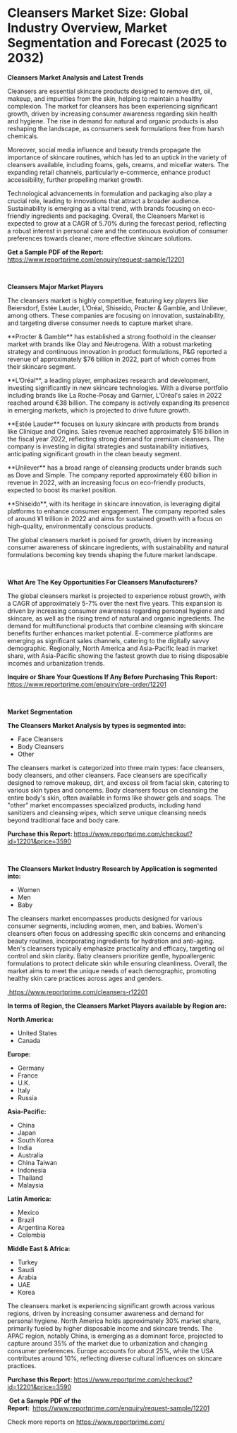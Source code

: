 <p><h1>Cleansers Market Size: Global Industry Overview, Market Segmentation and Forecast (2025 to 2032)</h1></p><p><strong>Cleansers Market Analysis and Latest Trends</strong></p>
<p><p>Cleansers are essential skincare products designed to remove dirt, oil, makeup, and impurities from the skin, helping to maintain a healthy complexion. The market for cleansers has been experiencing significant growth, driven by increasing consumer awareness regarding skin health and hygiene. The rise in demand for natural and organic products is also reshaping the landscape, as consumers seek formulations free from harsh chemicals. </p><p>Moreover, social media influence and beauty trends propagate the importance of skincare routines, which has led to an uptick in the variety of cleansers available, including foams, gels, creams, and micellar waters. The expanding retail channels, particularly e-commerce, enhance product accessibility, further propelling market growth.</p><p>Technological advancements in formulation and packaging also play a crucial role, leading to innovations that attract a broader audience. Sustainability is emerging as a vital trend, with brands focusing on eco-friendly ingredients and packaging. Overall, the Cleansers Market is expected to grow at a CAGR of 5.70% during the forecast period, reflecting a robust interest in personal care and the continuous evolution of consumer preferences towards cleaner, more effective skincare solutions.</p></p>
<p><strong>Get a Sample PDF of the Report:&nbsp;</strong> <a href="https://www.reportprime.com/enquiry/request-sample/12201?utm_campaign=3296&utm_medium=2&utm_source=Github&utm_content=ia&utm_term=18032025&utm_id=cleansers">https://www.reportprime.com/enquiry/request-sample/12201</a></p>
<p>&nbsp;</p>
<p><strong>Cleansers Major Market Players</strong></p>
<p><p>The cleansers market is highly competitive, featuring key players like Beiersdorf, Estée Lauder, L’Oréal, Shiseido, Procter & Gamble, and Unilever, among others. These companies are focusing on innovation, sustainability, and targeting diverse consumer needs to capture market share.</p><p>**Procter & Gamble** has established a strong foothold in the cleanser market with brands like Olay and Neutrogena. With a robust marketing strategy and continuous innovation in product formulations, P&G reported a revenue of approximately $76 billion in 2022, part of which comes from their skincare segment.</p><p>**L’Oréal**, a leading player, emphasizes research and development, investing significantly in new skincare technologies. With a diverse portfolio including brands like La Roche-Posay and Garnier, L’Oréal's sales in 2022 reached around €38 billion. The company is actively expanding its presence in emerging markets, which is projected to drive future growth.</p><p>**Estée Lauder** focuses on luxury skincare with products from brands like Clinique and Origins. Sales revenue reached approximately $16 billion in the fiscal year 2022, reflecting strong demand for premium cleansers. The company is investing in digital strategies and sustainability initiatives, anticipating significant growth in the clean beauty segment.</p><p>**Unilever** has a broad range of cleansing products under brands such as Dove and Simple. The company reported approximately €60 billion in revenue in 2022, with an increasing focus on eco-friendly products, expected to boost its market position.</p><p>**Shiseido**, with its heritage in skincare innovation, is leveraging digital platforms to enhance consumer engagement. The company reported sales of around ¥1 trillion in 2022 and aims for sustained growth with a focus on high-quality, environmentally conscious products.</p><p>The global cleansers market is poised for growth, driven by increasing consumer awareness of skincare ingredients, with sustainability and natural formulations becoming key trends shaping the future market landscape.</p></p>
<p>&nbsp;</p>
<p><strong>What Are The Key Opportunities For Cleansers Manufacturers?</strong></p>
<p><p>The global cleansers market is projected to experience robust growth, with a CAGR of approximately 5-7% over the next five years. This expansion is driven by increasing consumer awareness regarding personal hygiene and skincare, as well as the rising trend of natural and organic ingredients. The demand for multifunctional products that combine cleansing with skincare benefits further enhances market potential. E-commerce platforms are emerging as significant sales channels, catering to the digitally savvy demographic. Regionally, North America and Asia-Pacific lead in market share, with Asia-Pacific showing the fastest growth due to rising disposable incomes and urbanization trends.</p></p>
<p><strong>Inquire or Share Your Questions If Any Before Purchasing This Report:</strong> <a href="https://www.reportprime.com/enquiry/pre-order/12201?utm_campaign=3296&utm_medium=2&utm_source=Github&utm_content=ia&utm_term=18032025&utm_id=cleansers">https://www.reportprime.com/enquiry/pre-order/12201</a></p>
<p>&nbsp;</p>
<p><strong>Market Segmentation</strong></p>
<p><strong>The Cleansers Market Analysis by types is segmented into:</strong></p>
<p><ul><li>Face Cleansers</li><li>Body Cleansers</li><li>Other</li></ul></p>
<p><p>The cleansers market is categorized into three main types: face cleansers, body cleansers, and other cleansers. Face cleansers are specifically designed to remove makeup, dirt, and excess oil from facial skin, catering to various skin types and concerns. Body cleansers focus on cleansing the entire body's skin, often available in forms like shower gels and soaps. The "other" market encompasses specialized products, including hand sanitizers and cleansing wipes, which serve unique cleansing needs beyond traditional face and body care.</p></p>
<p><strong>Purchase this Report:&nbsp;</strong><a href="https://www.reportprime.com/checkout?id=12201&price=3590&utm_campaign=3296&utm_medium=2&utm_source=Github&utm_content=ia&utm_term=18032025&utm_id=cleansers">https://www.reportprime.com/checkout?id=12201&price=3590</a></p>
<p>&nbsp;</p>
<p><strong>The Cleansers Market Industry Research by Application is segmented into:</strong></p>
<p><ul><li>Women</li><li>Men</li><li>Baby</li></ul></p>
<p><p>The cleansers market encompasses products designed for various consumer segments, including women, men, and babies. Women's cleansers often focus on addressing specific skin concerns and enhancing beauty routines, incorporating ingredients for hydration and anti-aging. Men's cleansers typically emphasize practicality and efficacy, targeting oil control and skin clarity. Baby cleansers prioritize gentle, hypoallergenic formulations to protect delicate skin while ensuring cleanliness. Overall, the market aims to meet the unique needs of each demographic, promoting healthy skin care practices across ages and genders.</p></p>
<p><a href="https://www.reportprime.com/cleansers-r12201?utm_campaign=3296&utm_medium=2&utm_source=Github&utm_content=ia&utm_term=18032025&utm_id=cleansers">&nbsp;https://www.reportprime.com/cleansers-r12201</a></p>
<p><strong>In terms of Region, the Cleansers Market Players available by Region are:</strong></p>
<p>
    <p> <strong> North America: </strong>
        <ul>
            <li>United States</li>
            <li>Canada</li>
        </ul>
        </p> 
    <p> <strong> Europe: </strong>
        <ul>
            <li>Germany</li>
            <li>France</li>
            <li>U.K.</li>
            <li>Italy</li>
            <li>Russia</li>
        </ul>
        </p> 
    <p> <strong> Asia-Pacific: </strong>
        <ul>
            <li>China</li>
            <li>Japan</li>
            <li>South Korea</li>
            <li>India</li>
            <li>Australia</li>
            <li>China Taiwan</li>
            <li>Indonesia</li>
            <li>Thailand</li>
            <li>Malaysia</li>
        </ul>
        </p> 
    <p> <strong> Latin America: </strong>
        <ul>
            <li>Mexico</li>
            <li>Brazil</li>
            <li>Argentina Korea</li>
            <li>Colombia</li>
        </ul>
        </p> 
    <p> <strong> Middle East & Africa: </strong>
        <ul>
            <li>Turkey</li>
            <li>Saudi</li>
            <li>Arabia</li>
            <li>UAE</li>
            <li>Korea</li>
        </ul>
    </p>
    </p>
<p><p>The cleansers market is experiencing significant growth across various regions, driven by increasing consumer awareness and demand for personal hygiene. North America holds approximately 30% market share, primarily fueled by higher disposable income and skincare trends. The APAC region, notably China, is emerging as a dominant force, projected to capture around 35% of the market due to urbanization and changing consumer preferences. Europe accounts for about 25%, while the USA contributes around 10%, reflecting diverse cultural influences on skincare practices.</p></p>
<p><strong>Purchase this Report: </strong><a href="https://www.reportprime.com/checkout?id=12201&price=3590&utm_campaign=3296&utm_medium=2&utm_source=Github&utm_content=ia&utm_term=18032025&utm_id=cleansers">https://www.reportprime.com/checkout?id=12201&price=3590</a></p>
<p>&nbsp;<strong>Get a Sample PDF of the Report:&nbsp;&nbsp;</strong><a href="https://www.reportprime.com/enquiry/request-sample/12201?utm_campaign=3296&utm_medium=2&utm_source=Github&utm_content=ia&utm_term=18032025&utm_id=cleansers">https://www.reportprime.com/enquiry/request-sample/12201</a></p>
<p><strong></strong></p>
<p>Check more reports on <a href="https://www.reportprime.com/?utm_campaign=3296&utm_medium=2&utm_source=Github&utm_content=ia&utm_term=18032025&utm_id=cleansers">https://www.reportprime.com/</a></p>